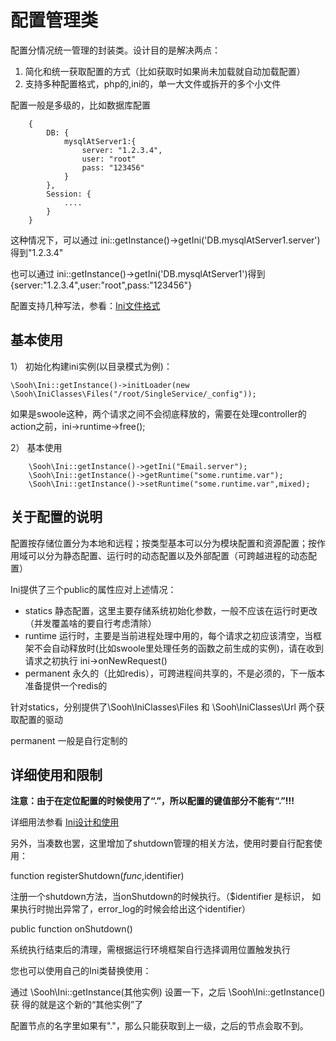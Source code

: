 # 配置管理类

配置分情况统一管理的封装类。设计目的是解决两点：

1. 简化和统一获取配置的方式（比如获取时如果尚未加载就自动加载配置）
2. 支持多种配置格式，php的,ini的，单一大文件或拆开的多个小文件

配置一般是多级的，比如数据库配置

        {
            DB: {
                mysqlAtServer1:{
                    server: "1.2.3.4",
                    user: "root"
                    pass: "123456"
                }
            },
            Session: {
                ....
            }
        }

这种情况下，可以通过 ini::getInstance()->getIni('DB.mysqlAtServer1.server')得到"1.2.3.4"

也可以通过 ini::getInstance()->getIni('DB.mysqlAtServer1')得到 {server:"1.2.3.4",user:"root",pass:"123456"}

配置支持几种写法，参看：[Ini文件格式](Ini.md)

## 基本使用

1） 初始化构建ini实例(以目录模式为例)：

`\Sooh\Ini::getInstance()->initLoader(new \Sooh\IniClasses\Files("/root/SingleService/_config"));`

如果是swoole这种，两个请求之间不会彻底释放的，需要在处理controller的action之前，ini->runtime->free();

2） 基本使用

        \Sooh\Ini::getInstance()->getIni("Email.server");
        \Sooh\Ini::getInstance()->getRuntime("some.runtime.var");
        \Sooh\Ini::getInstance()->setRuntime("some.runtime.var",mixed);


## 关于配置的说明

配置按存储位置分为本地和远程；按类型基本可以分为模块配置和资源配置；按作用域可以分为静态配置、运行时的动态配置以及外部配置（可跨越进程的动态配置）

Ini提供了三个public的属性应对上述情况：

 * statics  静态配置，这里主要存储系统初始化参数，一般不应该在运行时更改（并发覆盖啥的要自行考虑清除）
 * runtime  运行时，主要是当前进程处理中用的，每个请求之初应该清空，当框架不会自动释放时(比如swoole里处理任务的函数之前生成的实例)，请在收到请求之初执行 ini->onNewRequest()
 * permanent 永久的（比如redis），可跨进程间共享的，不是必须的，下一版本准备提供一个redis的

针对statics，分别提供了\Sooh\IniClasses\Files 和 \Sooh\IniClasses\Url 两个获取配置的驱动

permanent 一般是自行定制的

## 详细使用和限制

**注意：由于在定位配置的时候使用了“.”，所以配置的键值部分不能有“.”!!!**

详细用法参看 [Ini设计和使用](docs/Design.md)

另外，当凑数也罢，这里增加了shutdown管理的相关方法，使用时要自行配套使用：

function registerShutdown($func,$identifier)

注册一个shutdown方法，当onShutdown的时候执行。（$identifier 是标识，
如果执行时抛出异常了，error_log的时候会给出这个identifier）

public function onShutdown()

系统执行结束后的清理，需根据运行环境框架自行选择调用位置触发执行

您也可以使用自己的Ini类替换使用：

通过 \Sooh\Ini::getInstance(其他实例) 设置一下，之后 \Sooh\Ini::getInstance()获
得的就是这个新的“其他实例”了

配置节点的名字里如果有"."，那么只能获取到上一级，之后的节点会取不到。